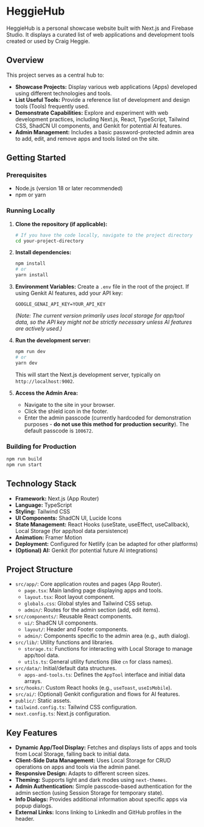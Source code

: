# HeggieHub

HeggieHub is a personal showcase website built with Next.js and Firebase Studio. It displays a curated list of web applications and development tools created or used by Craig Heggie.

## Overview

This project serves as a central hub to:

*   **Showcase Projects:** Display various web applications (Apps) developed using different technologies and tools.
*   **List Useful Tools:** Provide a reference list of development and design tools (Tools) frequently used.
*   **Demonstrate Capabilities:** Explore and experiment with web development practices, including Next.js, React, TypeScript, Tailwind CSS, ShadCN UI components, and Genkit for potential AI features.
*   **Admin Management:** Includes a basic password-protected admin area to add, edit, and remove apps and tools listed on the site.

## Getting Started

### Prerequisites

*   Node.js (version 18 or later recommended)
*   npm or yarn

### Running Locally

1.  **Clone the repository (if applicable):**
    ```bash
    # If you have the code locally, navigate to the project directory
    cd your-project-directory
    ```

2.  **Install dependencies:**
    ```bash
    npm install
    # or
    yarn install
    ```

3.  **Environment Variables:**
    Create a `.env` file in the root of the project. If using Genkit AI features, add your API key:
    ```
    GOOGLE_GENAI_API_KEY=YOUR_API_KEY
    ```
    *(Note: The current version primarily uses local storage for app/tool data, so the API key might not be strictly necessary unless AI features are actively used.)*

4.  **Run the development server:**
    ```bash
    npm run dev
    # or
    yarn dev
    ```
    This will start the Next.js development server, typically on `http://localhost:9002`.

5.  **Access the Admin Area:**
    *   Navigate to the site in your browser.
    *   Click the shield icon in the footer.
    *   Enter the admin passcode (currently hardcoded for demonstration purposes - **do not use this method for production security**). The default passcode is `100672`.

### Building for Production

```bash
npm run build
npm run start
```

## Technology Stack

*   **Framework:** Next.js (App Router)
*   **Language:** TypeScript
*   **Styling:** Tailwind CSS
*   **UI Components:** ShadCN UI, Lucide Icons
*   **State Management:** React Hooks (useState, useEffect, useCallback), Local Storage (for app/tool data persistence)
*   **Animation:** Framer Motion
*   **Deployment:** Configured for Netlify (can be adapted for other platforms)
*   **(Optional) AI:** Genkit (for potential future AI integrations)

## Project Structure

*   `src/app/`: Core application routes and pages (App Router).
    *   `page.tsx`: Main landing page displaying apps and tools.
    *   `layout.tsx`: Root layout component.
    *   `globals.css`: Global styles and Tailwind CSS setup.
    *   `admin/`: Routes for the admin section (add, edit items).
*   `src/components/`: Reusable React components.
    *   `ui/`: ShadCN UI components.
    *   `layout/`: Header and Footer components.
    *   `admin/`: Components specific to the admin area (e.g., auth dialog).
*   `src/lib/`: Utility functions and libraries.
    *   `storage.ts`: Functions for interacting with Local Storage to manage app/tool data.
    *   `utils.ts`: General utility functions (like `cn` for class names).
*   `src/data/`: Initial/default data structures.
    *   `apps-and-tools.ts`: Defines the `AppTool` interface and initial data arrays.
*   `src/hooks/`: Custom React hooks (e.g., `useToast`, `useIsMobile`).
*   `src/ai/`: (Optional) Genkit configuration and flows for AI features.
*   `public/`: Static assets.
*   `tailwind.config.ts`: Tailwind CSS configuration.
*   `next.config.ts`: Next.js configuration.

## Key Features

*   **Dynamic App/Tool Display:** Fetches and displays lists of apps and tools from Local Storage, falling back to initial data.
*   **Client-Side Data Management:** Uses Local Storage for CRUD operations on apps and tools via the admin panel.
*   **Responsive Design:** Adapts to different screen sizes.
*   **Theming:** Supports light and dark modes using `next-themes`.
*   **Admin Authentication:** Simple passcode-based authentication for the admin section (using Session Storage for temporary state).
*   **Info Dialogs:** Provides additional information about specific apps via popup dialogs.
*   **External Links:** Icons linking to LinkedIn and GitHub profiles in the header.
